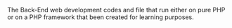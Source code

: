 The Back-End web development codes and file that run either on pure PHP or on a PHP framework that been created for learning purposes.